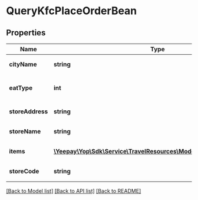 # QueryKfcPlaceOrderBean

## Properties
Name | Type | Description | Notes
------------ | ------------- | ------------- | -------------
**cityName** | **string** | &lt;pre&gt;城市名称&lt;/pre&gt; | [optional] 
**eatType** | **int** | &lt;pre&gt;1:堂食 2:外带&lt;/pre&gt; | [optional] 
**storeAddress** | **string** | &lt;pre&gt;餐厅地址&lt;/pre&gt; | [optional] 
**storeName** | **string** | &lt;pre&gt;餐厅名称&lt;/pre&gt; | [optional] 
**items** | [**\Yeepay\Yop\Sdk\Service\TravelResources\Model\QueryKfcItemsBean[]**](QueryKfcItemsBean.md) | &lt;pre&gt;餐品明细&lt;/pre&gt; | [optional] 
**storeCode** | **string** | &lt;pre&gt;门店编号&lt;/pre&gt; | [optional] 

[[Back to Model list]](../README.md#documentation-for-models) [[Back to API list]](../README.md#documentation-for-api-endpoints) [[Back to README]](../README.md)


